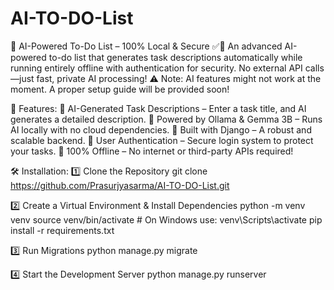 # AI-TO-DO-List

🚀 AI-Powered To-Do List – 100% Local & Secure ✅🤖
An advanced AI-powered to-do list that generates task descriptions automatically while running entirely offline with authentication for security. No external API calls—just fast, private AI processing!
⚠️ Note: AI features might not work at the moment. A proper setup guide will be provided soon!

🌟 Features:
🔹 AI-Generated Task Descriptions – Enter a task title, and AI generates a detailed description.
🔹 Powered by Ollama & Gemma 3B – Runs AI locally with no cloud dependencies.
🔹 Built with Django – A robust and scalable backend.
🔹 User Authentication – Secure login system to protect your tasks.
🔹 100% Offline – No internet or third-party APIs required!

🛠️ Installation:
1️⃣ Clone the Repository
git clone https://github.com/Prasurjyasarma/AI-TO-DO-List.git

2️⃣ Create a Virtual Environment & Install Dependencies
python -m venv venv
source venv/bin/activate  # On Windows use: venv\Scripts\activate
pip install -r requirements.txt

3️⃣ Run Migrations
python manage.py migrate

4️⃣ Start the Development Server
python manage.py runserver
